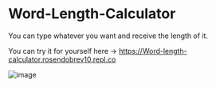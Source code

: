 # Word-Length-Calculator
You can type whatever you want and receive the length of it.

You can try it for yourself here -> https://Word-length-calculator.rosendobrev10.repl.co

![image](https://user-images.githubusercontent.com/104829819/192104785-be5a9794-061e-4dd6-bc30-81e696d57756.png)
